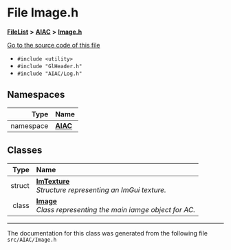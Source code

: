 

# File Image.h



[**FileList**](files.md) **>** [**AIAC**](dir_21da83368f7816722f2b707a7b03c84f.md) **>** [**Image.h**](Image_8h.md)

[Go to the source code of this file](Image_8h_source.md)



* `#include <utility>`
* `#include "GlHeader.h"`
* `#include "AIAC/Log.h"`













## Namespaces

| Type | Name |
| ---: | :--- |
| namespace | [**AIAC**](namespaceAIAC.md) <br> |


## Classes

| Type | Name |
| ---: | :--- |
| struct | [**ImTexture**](structAIAC_1_1ImTexture.md) <br>_Structure representing an ImGui texture._  |
| class | [**Image**](classAIAC_1_1Image.md) <br>_Class representing the main iamge object for AC._  |



















































------------------------------
The documentation for this class was generated from the following file `src/AIAC/Image.h`

